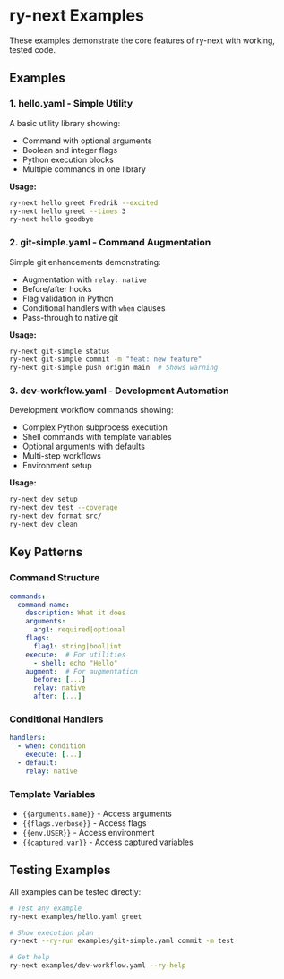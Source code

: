 # ry-next Examples

These examples demonstrate the core features of ry-next with working, tested code.

## Examples

### 1. hello.yaml - Simple Utility
A basic utility library showing:
- Command with optional arguments
- Boolean and integer flags  
- Python execution blocks
- Multiple commands in one library

**Usage:**
```bash
ry-next hello greet Fredrik --excited
ry-next hello greet --times 3
ry-next hello goodbye
```

### 2. git-simple.yaml - Command Augmentation
Simple git enhancements demonstrating:
- Augmentation with `relay: native`
- Before/after hooks
- Flag validation in Python
- Conditional handlers with `when` clauses
- Pass-through to native git

**Usage:**
```bash
ry-next git-simple status
ry-next git-simple commit -m "feat: new feature"
ry-next git-simple push origin main  # Shows warning
```

### 3. dev-workflow.yaml - Development Automation
Development workflow commands showing:
- Complex Python subprocess execution
- Shell commands with template variables
- Optional arguments with defaults
- Multi-step workflows
- Environment setup

**Usage:**
```bash
ry-next dev setup
ry-next dev test --coverage
ry-next dev format src/
ry-next dev clean
```

## Key Patterns

### Command Structure
```yaml
commands:
  command-name:
    description: What it does
    arguments:
      arg1: required|optional
    flags:
      flag1: string|bool|int
    execute:  # For utilities
      - shell: echo "Hello"
    augment:  # For augmentation
      before: [...]
      relay: native
      after: [...]
```

### Conditional Handlers
```yaml
handlers:
  - when: condition
    execute: [...]
  - default:
    relay: native
```

### Template Variables
- `{{arguments.name}}` - Access arguments
- `{{flags.verbose}}` - Access flags
- `{{env.USER}}` - Access environment
- `{{captured.var}}` - Access captured variables

## Testing Examples

All examples can be tested directly:

```bash
# Test any example
ry-next examples/hello.yaml greet

# Show execution plan
ry-next --ry-run examples/git-simple.yaml commit -m test

# Get help
ry-next examples/dev-workflow.yaml --ry-help
```